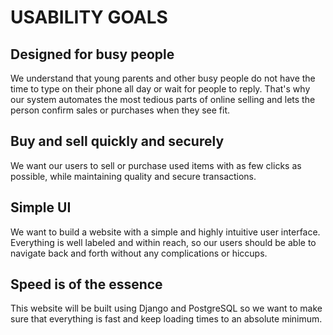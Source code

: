 # USABILITY GOALS
## Designed for busy people
We understand that young parents and other busy people do not have the time to type on their phone all day or wait for people to reply. That's why our system automates the most tedious parts of online selling and lets the person confirm sales or purchases when they see fit.
## Buy and sell quickly and securely
We want our users to sell or purchase used items with as few clicks as possible, while maintaining quality and secure transactions.
## Simple UI
We want to build a website with a simple and highly intuitive user interface. Everything is well labeled and within reach, so our users should be able to navigate back and forth without any complications or hiccups.
## Speed is of the essence
This website will be built using Django and PostgreSQL so we want to make sure that everything is fast and keep loading times to an absolute minimum.
